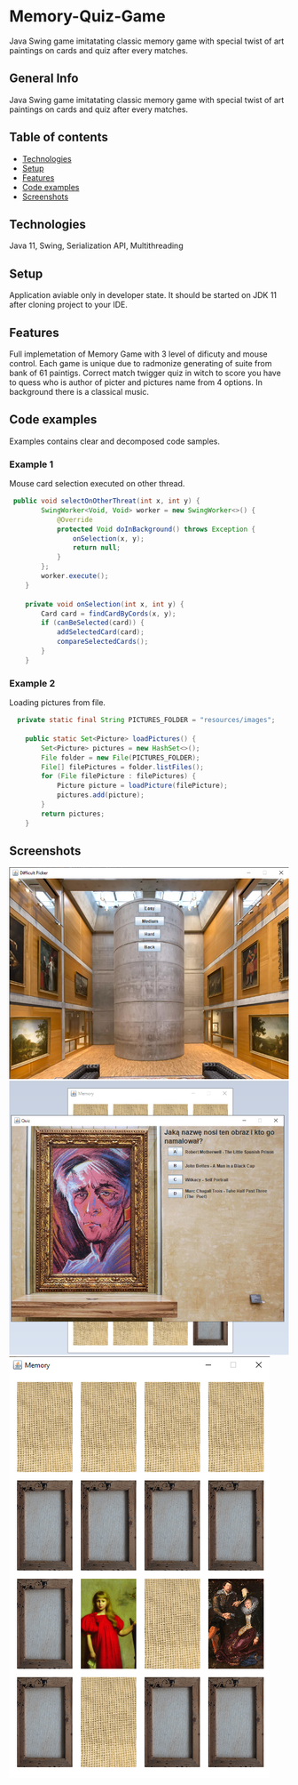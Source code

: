 # Memory-Quiz-Game
Java Swing game imitatating classic memory game with special twist of art paintings on cards and quiz after every matches.
## General Info
Java Swing game imitatating classic memory game with special twist of art paintings on cards and quiz after every matches.
## Table of contents
* [Technologies](#technologies)
* [Setup](#setup)
* [Features](#features)
* [Code examples](#code-examples)
* [Screenshots](#screenshots)
## Technologies
Java 11, Swing, Serialization API, Multithreading
## Setup
Application aviable only in developer state. It should be started on JDK 11 after cloning project to your IDE. 
## Features
Full implemetation of Memory Game with 3 level of dificuty and mouse control. 
Each game is unique due to radmonize generating of suite from bank of 61 paintigs.
Correct match twigger quiz in witch to score you have to quess who is author of picter and pictures name from 4 options.
In background there is a classical music.
## Code examples
Examples contains clear and decomposed code samples.
### Example 1
Mouse card selection executed on other thread.
```java
 public void selectOnOtherThreat(int x, int y) {
        SwingWorker<Void, Void> worker = new SwingWorker<>() {
            @Override
            protected Void doInBackground() throws Exception {
                onSelection(x, y);
                return null;
            }
        };
        worker.execute();
    }

    private void onSelection(int x, int y) {
        Card card = findCardByCords(x, y);
        if (canBeSelected(card)) {
            addSelectedCard(card);
            compareSelectedCards();
        }
    }
```
### Example 2
Loading pictures from file.
```java
  private static final String PICTURES_FOLDER = "resources/images";

    public static Set<Picture> loadPictures() {
        Set<Picture> pictures = new HashSet<>();
        File folder = new File(PICTURES_FOLDER);
        File[] filePictures = folder.listFiles();
        for (File filePicture : filePictures) {
            Picture picture = loadPicture(filePicture);
            pictures.add(picture);
        }
        return pictures;
    }
```
## Screenshots
![tekst alternatywny](screenshots/MamoryGameDificultPicker.png)
![tekst alternatywny](screenshots/MemoryGameQuizscreen1.png)
![tekst alternatywny](screenshots/MemoryGameScreen2.png)
